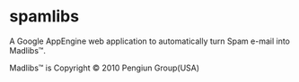 spamlibs
========

A Google AppEngine web application to automatically turn Spam e-mail into Madlibs&trade;.

Madlibs&trade; is Copyright &copy; 2010 Pengiun Group(USA)